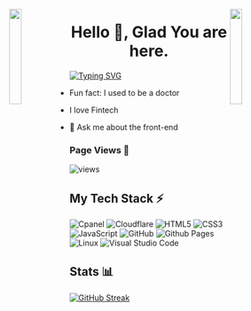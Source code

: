 <img align="left" src="https://user-images.githubusercontent.com/65187002/144930161-2f783401-8d27-4fdf-a2f7-cc0ba32f1f1f.gif" width="21%" style="display:inline;"><img align="right" src="https://user-images.githubusercontent.com/65187002/144930161-2f783401-8d27-4fdf-a2f7-cc0ba32f1f1f.gif" width="21%" style="display:inline;">

<h1 align="center">Hello 👋, Glad You are here.</h1>
<a href="https://git.io/typing-svg"><img src="https://readme-typing-svg.herokuapp.com?font=Fira+Code&pause=1000&color=F715A4&random=false&width=435&lines=Hello!+;I+am+Ivan.;I+am+a+Front-end+developer" alt="Typing SVG" /></a>

 - Fun fact: I used to be a doctor

- I love Fintech

- 💬 Ask me about the front-end

</p>

### Page Views 👀

![views](https://komarev.com/ghpvc/?username=iluyimbazi&style=fflat-square&color=54856b)


## My Tech Stack ⚡

![Cpanel](https://img.shields.io/static/v1?style=for-the-badge&message=Cpanel&color=FF7E00&logo=cpanel&logoColor=FFFFFF&label=)
![Cloudflare](https://img.shields.io/static/v1?style=for-the-badge&message=Cloudflare&color=212121&logo=Cloudflare&logoColor=ffff&label=)
![HTML5](https://img.shields.io/static/v1?style=for-the-badge&message=HTML5&color=E34F26&logo=HTML5&logoColor=FFFFFF&label=)
![CSS3](https://img.shields.io/static/v1?style=for-the-badge&message=CSS3&color=1572B6&logo=CSS3&logoColor=FFFFFF&label=)
![JavaScript](https://img.shields.io/badge/Javascript-F7DF1E?logo=javascript&logoColor=black&style=for-the-badge)
![GitHub](https://img.shields.io/badge/github-%23121011.svg?style=for-the-badge&logo=github&logoColor=white)
![Github Pages](https://img.shields.io/badge/github%20pages-121013?style=for-the-badge&logo=github&logoColor=white)
![Linux](https://img.shields.io/badge/Linux-FCC624?style=for-the-badge&logo=linux&logoColor=black)
![Visual Studio Code](https://img.shields.io/badge/Visual%20Studio%20Code-0078d7.svg?style=for-the-badge&logo=visual-studio-code&logoColor=white)

## Stats 📊

<p>
<a href="https://git.io/streak-stats"><img src="https://streak-stats.demolab.com?user=iluyimbazi&theme=darcula" alt="GitHub Streak" /></a>
